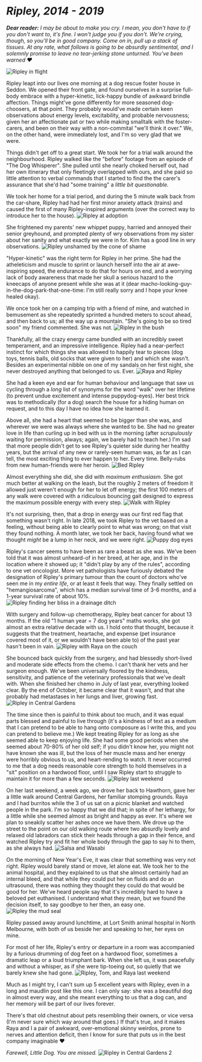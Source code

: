 # _Ripley, 2014 - 2019_

_**Dear reader:** I may be about to make you cry. 
I mean, you don't have to if you don't want to, it's fine. I won't judge you if you don't. We're crying, though, so you'll be in good company. Come on in, pull up a stack of tissues. 
At any rate, what follows is going to be absurdly sentimental, and I solemnly promise to leave no tear-jerking stone unturned. You've been warned ❤️_

![Ripley in flight](./img/EaglemontDogs2_Original.jpg "Ripley in flight")

Ripley leapt into our lives one morning at a dog rescue foster house in Seddon. We opened their front gate, and found ourselves in a surprise full-body embrace with a hyper-kinetic, lick-happy bundle of awkward brindle affection. Things might've gone differently for more seasoned dog-choosers, at that point. They probably would've made certain keen observations about energy levels, excitability, and probable nervousness; given her an affectionate pat or two while making smalltalk with the foster-carers, and been on their way with a non-commital "we'll think it over." We, on the other hand, were immediately lost, and I'm so very glad that we were.


Things didn't get off to a great start. We took her for a trial walk around the neighbourhood. Ripley walked like the "before" footage from an episode of "The Dog Whisperer". She pulled until she nearly choked herself out, had her own itinerary that only fleetingly overlapped with ours, and she paid so little attention to verbal commands that I started to find the the carer's assurance that she'd had "some training" a _little bit questionable._

We took her home for a trial period, and during the 5 minute walk back from the car-share, Ripley had had her first minor anxiety attack (trains) and caused the first of many Ripley-inspired arguments (over the correct way to introduce her to the house).
![Ripley at adoption](./img/young_ripley.jpg "Ripley at adoption")

She frightened my parents' new whippet puppy, harried and annoyed their senior greyhound, and prompted plenty of wry observations from my sister about her sanity and what exactly we were in for. Kim has a good line in wry observations.
![Ripley unshamed by the cone of shame](./img/cone_leaf.JPG "Ripley unshamed by the cone of shame")

"Hyper-kinetic" was the right term for Ripley in her prime. She had the atheleticism and muscle to sprint or launch herself into the air at awe-inspiring speed, the endurance to do that for hours on end, and a worrying lack of body awareness that made her skull a serious hazard to the kneecaps of anyone present while she was at it (dear macho-looking-guy-in-the-dog-park-that-one-time: I'm still really sorry and I hope your knee healed okay). 

We once took her on a camping trip with a friend of mine, and watched in bemusement as she repeatedly sprinted a hundred meters to scout ahead, and then back to us; all the way up a mountain. "She's going to be so tired soon" my friend commented. She was not.
![Ripley in the bush](./img/bush_ripley.jpg)

Thankfully, all the crazy energy came bundled with an incredibly sweet temperament, and an impressive intelligence. Ripley had a near-perfect instinct for which things she was allowed to happily tear to pieces (dog toys, tennis balls, old socks that were given to her) and which she wasn't. Besides an experimental nibble on one of my sandals on her first night, she never destroyed anything that belonged to us. Ever. 
![Raya and Ripley](./img/raya_ripley.jpg)

She had a keen eye and ear for human behaviour and language that saw us cycling through a _long_ list of synonyms for the word "walk" over her lifetime (to prevent undue excitement and intense puppydog-eyes). Her best trick was to methodically (for a dog) search the house for a hiding human on request, and to this day I have no idea how she learned it.

Above all, she had a heart that seemed to be bigger than she was, and wherever we were was always where she wanted to be. She had no greater love in life than curling up in bed with us in the morning (after _scrupulously_ waiting for permission, always; again, we barely had to teach her.) I'm sad that more people didn't get to see Ripley's quieter side during her healthy years, but the arrival of any new or rarely-seen human was, as far as I can tell, the most exciting thing to ever happen to her. Every time. Belly-rubs from new human-friends were her heroin.
![Bed Ripley](./img/bed_ripley.jpg)

Almost everything she did, she did with _maximum enthusiasm_. She got much better at walking on the leash, but the roughly 2 meters of freedom it allowed just weren't enough for her to let off energy; the first 100 meters of any walk were covered with a ridiculous bouncing gait designed to express the maximum possible energy with every step. 
![Walk with Ripley](./img/tom_walk.jpg)

It's not surprising, then, that a drop in energy was our first red flag that something wasn't right. In late 2018, we took Ripley to the vet based on a feeling, without being able to clearly point to what was wrong; on that visit they found nothing. A month later, we took her back, having found what we thought _might_ be a lump in her neck, and we were right.
![Puppy dog eyes](./img/couch_puppy_dog_eyes.jpg)

Ripley's cancer seems to have been as rare a beast as she was. We've been told that it was almost unheard-of in her breed, at her age, and in the location where it showed up; it "didn't play by any of the rules", according to one vet oncologist. More vet pathologists have furiously debated the designation of Ripley's primary tumour than the count of doctors who've seen me in my _entire life_, or at least it feels that way. They finally settled on "hemangiosarcoma", which has a median survival time of 3-6 months, and a 1-year survival rate of about 10%.
![Ripley finding her bliss in a drainage ditch](./img/drainage_ditch.jpg)

With surgery and follow-up chemotherapy, Ripley beat cancer for about 13 months. If the old "1 human year = 7 dog years" maths works, she got almost an extra relative decade with us. I hold onto that thought, because it suggests that the treatment, heartache, and expense (pet insurance covered most of it, or we wouldn't have been able to) of the past year hasn't been in vain.
![Ripley with Raya on the couch](./img/raya_couch.JPG)

She bounced back quickly from the surgery, and had blessedly short-lived and moderate side effects from the chemo. I can't thank her vets and her surgeon enough. We've been universally floored by the kindness, sensitivity, and patience of the veterinary professionals that we've dealt with. When she finished her chemo in July of last year, everything looked clear. By the end of October, it became clear that it wasn't, and that she probably had metastases in her lungs and liver, growing fast.
![Ripley in Central Gardens](./img/park_ripley.jpg)

The time since then is painful to think about too much, and it was equal parts blessed and painful to live through (it's a kindness of text as a medium that I can pretend to be able to hang onto composure as I write this, and you can pretend to believe me.) We kept treating Ripley for as long as she seemed able to keep enjoying life. She had some good periods when she seemed about 70-80% of her old self; if you didn't know her, you might not have known she was ill, but the loss of her muscle mass and her energy were horribly obvious to us, and heart-rending to watch. It never occurred to me that a dog needs reasonable core strength to hold themselves in a "sit" position on a hardwood floor, until I saw Ripley start to struggle to maintain it for more than a few seconds. 
![Ripley last weekend](./img/ripley_hawthorn.jpg)

On her last weekend, a week ago, we drove her back to Hawthorn, gave her a little walk around Central Gardens, her familiar stomping grounds. Raya and I had burritos while the 3 of us sat on a picnic blanket and watched people in the park. I'm so happy that we did that; in spite of her lethargy, for a little while she seemed almost as bright and happy as ever. It's where we plan to sneakily scatter her ashes once we have them. We drove up the street to the point on our old walking route where two absurdly lovely and relaxed old labradors can stick their heads through a gap in their fence, and watched Ripley try and fit her whole body through the gap to say hi to them, as she always had.
![Salsa and Wasabi](./img/salsa_wasabi.jpg)

On the morning of New Year's Eve, it was clear that something was very not right. Ripley would barely stand or move, let alone eat. We took her to the animal hospital, and they explained to us that she almost certainly had an internal bleed, and that while they could put her on fluids and do an ultrasound, there was nothing they thought they could do that would be good for her. We've heard people say that it's incredibly hard to have a beloved pet euthanised. I understand what they mean, but we found the decision itself, to say goodbye to her then, an easy one.
![Ripley the mud seal](./img/ripley_mud_seal.jpg)

Ripley passed away around lunchtime, at Lort Smith animal hospital in North Melbourne, with both of us beside her and speaking to her, her eyes on mine. 

For most of her life, Ripley's entry or departure in a room was accompanied by a furious drumming of dog feet on a hardwood floor, sometimes a dramatic leap or a loud triumphant bark. When she left us, it was peacefully and without a whisper, as if she were tip-toeing out, so quietly that we barely knew she had gone.
![Ripley, Tom, and Raya last weekend](./img/ripley_tom_raya.jpg)

Much as I might try, I can't sum up 5 excellent years with Ripley, even in a long and maudlin post like this one. I can only say: she was a beautiful dog in almost every way, and she meant everything to us that a dog can, and her memory will be part of our lives forever. 

There's that old chestnut about pets resembling their owners, or vice versa (I'm never sure which way around that goes.) If that's true, and it makes Raya and I a pair of awkward, over-emotional skinny weirdos, prone to nerves and attention deficit, then I know for sure that puts us in the best company imaginable ❤️

_Farewell, Little Dog. You are missed._
![Ripley in Central Gardens 2](./img/ripley_park_2.jpg)
